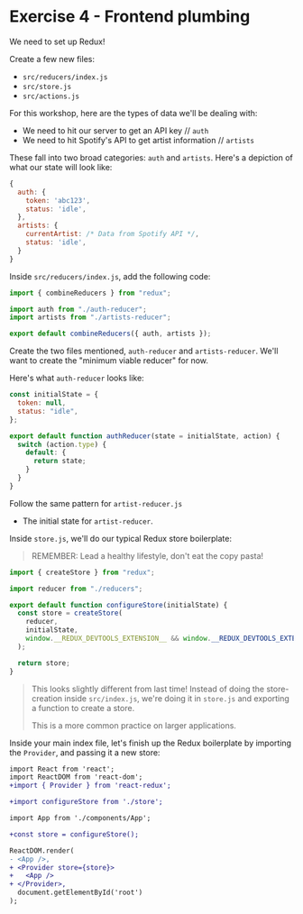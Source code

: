 # Exercise 4 - Frontend plumbing

We need to set up Redux!

Create a few new files:

- `src/reducers/index.js`
- `src/store.js`
- `src/actions.js`

For this workshop, here are the types of data we'll be dealing with:

- We need to hit our server to get an API key // `auth`
- We need to hit Spotify's API to get artist information // `artists`

These fall into two broad categories: `auth` and `artists`. Here's a depiction of what our state will look like:

```js
{
  auth: {
    token: 'abc123',
    status: 'idle',
  },
  artists: {
    currentArtist: /* Data from Spotify API */,
    status: 'idle',
  }
}
```

Inside `src/reducers/index.js`, add the following code:

```js
import { combineReducers } from "redux";

import auth from "./auth-reducer";
import artists from "./artists-reducer";

export default combineReducers({ auth, artists });
```

Create the two files mentioned, `auth-reducer` and `artists-reducer`. We'll want to create the "minimum viable reducer" for now.

Here's what `auth-reducer` looks like:

```js
const initialState = {
  token: null,
  status: "idle",
};

export default function authReducer(state = initialState, action) {
  switch (action.type) {
    default: {
      return state;
    }
  }
}
```

Follow the same pattern for `artist-reducer.js`

- The initial state for `artist-reducer`.

Inside `store.js`, we'll do our typical Redux store boilerplate:

> REMEMBER: Lead a healthy lifestyle, don't eat the copy pasta!

```js
import { createStore } from "redux";

import reducer from "./reducers";

export default function configureStore(initialState) {
  const store = createStore(
    reducer,
    initialState,
    window.__REDUX_DEVTOOLS_EXTENSION__ && window.__REDUX_DEVTOOLS_EXTENSION__()
  );

  return store;
}
```

> This looks slightly different from last time! Instead of doing the store-creation inside `src/index.js`, we're doing it in `store.js` and exporting a function to create a store.
>
> This is a more common practice on larger applications.

Inside your main index file, let's finish up the Redux boilerplate by importing the `Provider`, and passing it a new store:

```diff
import React from 'react';
import ReactDOM from 'react-dom';
+import { Provider } from 'react-redux';

+import configureStore from './store';

import App from './components/App';

+const store = configureStore();

ReactDOM.render(
- <App />,
+ <Provider store={store}>
+   <App />
+ </Provider>,
  document.getElementById('root')
);
```
